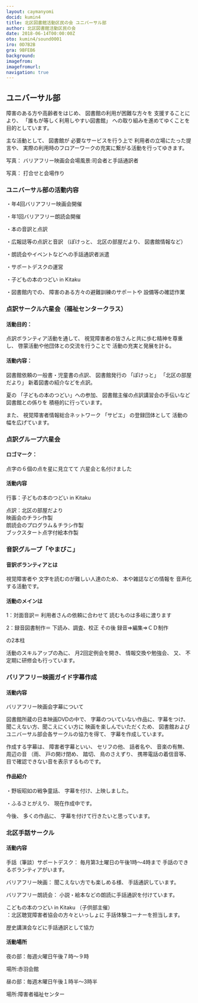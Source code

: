 ```yaml
---
layout: caymanyomi
docid: kumin4
title: 北区図書館活動区民の会 ユニバーサル部
author: 北区図書館活動区民の会
date: 2018-06-14T00:00:00Z
oto: kumin4/sound0001
iro: 0D7B2B
gra: 9BFEB6
background: 
imagefrom: 
imagefromurl: 
navigation: true
---
```

   
## <span data-dur="2.062" data-begin="0.000">ユニバーサル部</span>

<!--span data-dur="1.641" data-begin="2.062">読み上げ時間</span>
<span data-dur="3.053" data-begin="3.703">約6分50秒消す</span-->

<span data-dur="3.297" data-begin="6.756">障害のある方や高齢者をはじめ、</span>
<span data-dur="3.521" data-begin="10.053">図書館の利用が困難な方々を</span>
<span data-dur="1.923" data-begin="13.574">支援することにより、</span>
<span data-dur="3.509" data-begin="15.497">「誰もが等しく利用しやすい図書館」</span>
<span data-dur="4.956" data-begin="19.006">への取り組みを進めてゆくことを目的としています。</span>

<span data-dur="1.968" data-begin="23.962">主な活動として、</span>
<span data-dur="1.304" data-begin="25.930">図書館が</span>
<span data-dur="2.745" data-begin="27.234">必要なサービスを行う上で</span>
<span data-dur="2.937" data-begin="29.979">利用者の立場にたった提言や、</span>
<span data-dur="7.717" data-begin="32.916">実際の利用時のフロアーワークの充実に繋がる活動を行ってゆきます。</span>

<span data-dur="1.197" data-begin="40.633">写真：</span>
<span data-dur="6.539" data-begin="41.830">バリアフリー映画会会場風景:司会者と手話通訳者</span>

<span data-dur="1.197" data-begin="48.369">写真：</span>
<span data-dur="4.132" data-begin="49.566">打合せと会場作り</span>

### <span data-dur="3.075" data-begin="53.698">ユニバーサル部の活動内容</span>

<span data-dur="4.795" data-begin="56.773">・年4回バリアフリー映画会開催</span>

<span data-dur="4.873" data-begin="61.568">・年1回バリアフリー朗読会開催</span>

<span data-dur="3.708" data-begin="66.441">・本の音訳と点訳</span>

<span data-dur="3.006" data-begin="70.149">・広報誌等の点訳と音訳</span>
<span data-dur="1.087" data-begin="73.155">（ぽけっと、</span>
<span data-dur="1.743" data-begin="74.242">北区の部屋だより、</span>
<span data-dur="3.111" data-begin="75.985">図書館情報など）</span>

<span data-dur="5.366" data-begin="79.096">・朗読会やイベントなどへの手話通訳者派遣</span>

<span data-dur="3.366" data-begin="84.462">・サポートデスクの運営</span>

<span data-dur="4.024" data-begin="87.828">・子どもの本のつどい in Kitaku</span>

<span data-dur="1.577" data-begin="91.852">・図書館内での、</span>
<span data-dur="3.821" data-begin="93.429">障害のある方々の避難訓練のサポートや</span>
<span data-dur="3.918" data-begin="97.250">設備等の確認作業</span>

### <span data-dur="2.239" data-begin="101.168">点訳サークル六星会</span><span data-dur="2.486" data-begin="103.407">（福祉センタークラス）</span>

#### <span data-dur="1.623" data-begin="105.893">活動目的：</span>

<span data-dur="2.82" data-begin="107.516">点訳ボランティア活動を通して、</span>
<span data-dur="4.865" data-begin="110.336">視覚障害者の皆さんと共に歩む精神を尊重し、</span>
<span data-dur="4.195" data-begin="115.201">啓蒙活動や他団体との交流を行うことで</span>
<span data-dur="4.566" data-begin="119.396">活動の充実と発展を計る。</span>

#### <span data-dur="1.579" data-begin="123.962">活動内容：</span>

<span data-dur="4.272" data-begin="125.541">図書館依頼の一般書・児童書の点訳、</span>
<span data-dur="1.903" data-begin="129.813">図書館発行の</span>
<span data-dur="1.088" data-begin="131.716">「ぽけっと」</span>
<span data-dur="1.742" data-begin="132.804">「北区の部屋だより」</span>
<span data-dur="3.853" data-begin="134.546">新着図書の紹介などを点訳。</span>

<span data-dur="1.051" data-begin="138.399">夏の</span>
<span data-dur="2.652" data-begin="139.450">「子どもの本のつどい」への参加、</span>
<span data-dur="4.011" data-begin="142.102">図書館主催の点訳講習会の手伝いなど</span>
<span data-dur="2.014" data-begin="146.113">図書館との係りを</span>
<span data-dur="3.36" data-begin="148.127">積極的に行っています。</span>

<span data-dur="0.945" data-begin="151.487">また、</span>
<span data-dur="3.332" data-begin="152.432">視覚障害者情報総合ネットワーク</span>
<span data-dur="1.082" data-begin="155.764">「サピエ」</span>
<span data-dur="2.118" data-begin="156.846">の登録団体として</span>
<span data-dur="3.371" data-begin="158.964">活動の幅を広げています。</span>

### <span data-dur="2.754" data-begin="164.385">点訳グループ六星会</span>

#### <span data-dur="1.321" data-begin="167.139">ロゴマーク：</span>

<span data-dur="3.615" data-begin="168.460">点字の６個の点を星に見立てて</span>
<span data-dur="3.469" data-begin="172.075">六星会と名付けました</span>

#### <span data-dur="2.079" data-begin="175.544">活動内容</span>

<span data-dur="4.771" data-begin="177.623">行事：子どもの本のつどい in Kitaku</span>

<span data-dur="3.773" data-begin="182.394">点訳：北区の部屋だより</span>  
<span data-dur="3.943" data-begin="186.167">映画会のチラシ作製</span>  
<span data-dur="4.978" data-begin="190.110">朗読会のプログラム＆チラシ作製</span>  
<span data-dur="5.371" data-begin="195.088">ブックスタート点字付絵本作製</span>

### <span data-dur="2.709" data-begin="200.459">音訳グループ「やまびこ」</span>

#### <span data-dur="2.585" data-begin="203.168">音訳ボランティアとは</span>

<span data-dur="1.779" data-begin="205.753">視覚障害者や</span>
<span data-dur="3.209" data-begin="207.532">文字を読むのが難しい人達のため、</span>
<span data-dur="2.45" data-begin="210.741">本や雑誌などの情報を</span>
<span data-dur="3.515" data-begin="213.191">音声化する活動です。</span>

#### <span data-dur="2.24" data-begin="216.706">活動のメインは</span>

<span data-dur="2.121" data-begin="218.946">1：対面音訳＝</span>
<span data-dur="2.527" data-begin="221.067">利用者さんの依頼に合わせて</span>
<span data-dur="4.124" data-begin="223.594">読むものは多岐に渡ります</span>

<span data-dur="2.471" data-begin="227.718">2：録音図書制作＝</span>
<span data-dur="2.626" data-begin="230.189">下読み、調査、校正</span>
<span data-dur="1.264" data-begin="232.815">その後</span>
<span data-dur="4.74" data-begin="234.079">録音⇒編集⇒ＣＤ制作</span>

<span data-dur="2.783" data-begin="238.819">の2本柱</span>

<span data-dur="2.423" data-begin="241.602">活動のスキルアップの為に、</span>
<span data-dur="2.859" data-begin="244.025">月2回定例会を開き、</span>
<span data-dur="2.589" data-begin="246.884">情報交換や勉強会、</span>
<span data-dur="0.945" data-begin="249.473">又、</span>
<span data-dur="4.744" data-begin="250.418">不定期に研修会も行っています。</span>

### <span data-dur="3.977" data-begin="255.162">バリアフリー映画ガイド字幕作成</span>

#### <span data-dur="2.078" data-begin="259.139">活動内容</span>

<span data-dur="3.911" data-begin="261.217">バリアフリー映画会字幕について</span>

<span data-dur="4.29" data-begin="265.128">図書館所蔵の日本映画DVDの中で、</span>
<span data-dur="3.93" data-begin="269.418">字幕のついていない作品に、字幕をつけ、</span>
<span data-dur="2.928" data-begin="273.348">聞こえない方、聞こえにくい方に</span>
<span data-dur="2.484" data-begin="276.276">映画を楽しんでいただくため、</span>
<span data-dur="5.112" data-begin="278.760">図書館およびユニバーサル部会各サークルの協力を得て、</span>
<span data-dur="3.699" data-begin="283.872">字幕を作成しています。</span>

<span data-dur="1.983" data-begin="287.571">作成する字幕は、</span>
<span data-dur="2.076" data-begin="289.554">障害者字幕といい、</span>
<span data-dur="1.543" data-begin="291.630">セリフの他、</span>
<span data-dur="1.341" data-begin="293.173">話者名や、</span>
<span data-dur="1.467" data-begin="294.514">音楽の有無、</span>
<span data-dur="1.665" data-begin="295.981">周辺の音</span>
<span data-dur="0.838" data-begin="297.646">（雨、</span>
<span data-dur="1.428" data-begin="298.484">戸の開け閉め、</span>
<span data-dur="1.187" data-begin="299.912">踏切、</span>
<span data-dur="1.514" data-begin="301.099">鳥のさえずり、</span>
<span data-dur="2.54" data-begin="302.613">携帯電話の着信音等、</span>
<span data-dur="4.688" data-begin="305.153">目で確認できない音を表示するものです。</span>

#### <span data-dur="2.234" data-begin="309.841">作品紹介</span>

<span data-dur="2.627" data-begin="312.075">・野坂昭如の戦争童話、</span>
<span data-dur="4.056" data-begin="314.702">字幕を付け、上映しました。</span>

<span data-dur="1.494" data-begin="318.758">・ふるさとがえり、</span>
<span data-dur="3.531" data-begin="320.252">現在作成中です。</span>

<span data-dur="1.066" data-begin="323.783">今後、</span>
<span data-dur="1.791" data-begin="324.849">多くの作品に、</span>
<span data-dur="4.791" data-begin="326.640">字幕を付けて行きたいと思っています。</span>

### <span data-dur="2.601" data-begin="331.431">北区手話サークル</span>

#### <span data-dur="2.078" data-begin="334.032">活動内容</span>

<span data-dur="3.079" data-begin="336.110">手話（筆談）サポートデスク：</span>
<span data-dur="4.53" data-begin="339.189">毎月第3土曜日の午後1時～4時まで</span>
<span data-dur="3.895" data-begin="343.719">手話のできるボランティアがいます。</span>

<span data-dur="1.771" data-begin="347.614">バリアフリー映画：</span>
<span data-dur="2.552" data-begin="349.385">聞こえない方でも楽しめる様、</span>
<span data-dur="3.355" data-begin="351.937">手話通訳しています。</span>

<span data-dur="2.091" data-begin="355.292">バリアフリー朗読会：</span>
<span data-dur="6.182" data-begin="357.383">小説・絵本などの朗読に手話通訳を付けています。	</span>

<span data-dur="2.824" data-begin="363.565">こどもの本のつどい in Kitaku</span>
<span data-dur="1.6" data-begin="366.389">（子供部主催）</span>  
<span data-dur="3.906" data-begin="367.989">：北区聴覚障害者協会の方々といっしょに</span>
<span data-dur="4.187" data-begin="371.895">手話体験コーナーを担当します。</span>

<span data-dur="5.059" data-begin="376.082">歴史講演会などに手話通訳として協力</span>

#### <span data-dur="2.018" data-begin="381.141">活動場所</span>

<span data-dur="3.676" data-begin="383.159">夜の部：毎週火曜日午後７時～９時</span>

<span data-dur="3.593" data-begin="386.835">場所:赤羽会館</span>

<span data-dur="4.522" data-begin="390.428">昼の部：毎週木曜日午後１時半～3時半</span>

<span data-dur="4.504" data-begin="394.950">場所:障害者福祉センター</span>

<!--span data-dur="1.126" data-begin="399.454">以上で</span>
<span data-dur="4.185" data-begin="400.580">「ユニバーサル部」の読み上げを終わります消す。</span-->
